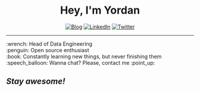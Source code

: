 <h1 align="center">Hey, I'm Yordan</h1>

<p align="center">
    <a href="https://www.ivanovyordan.com/"><img alt="Blog" src="https://img.shields.io/badge/check-website-green?logo=rss&style=for-the-badge"></a>
    <a href="https://www.linkedin.com/in/ivanovyordan/"><img alt="LinkedIn" src="https://img.shields.io/badge/connect-ivanovyordan-green?logo=linkedin&style=for-the-badge"></a>
    <a href="https://twitter.com/ivanov_yordan"><img alt="Twitter" src="https://img.shields.io/badge/follow-@ivanov__yordan-green?logo=twitter&style=for-the-badge"></a>
</p>

<hr>

<p>
:wrench: Head of Data Engineering<br>
:penguin: Open source enthusiast<br>
:book: Constantly learning new things, but never finishing them<br>
:speech_balloon: Wanna chat? Please, contact me :point_up:
</p>

<h2><i>Stay awesome!</i></h2>
